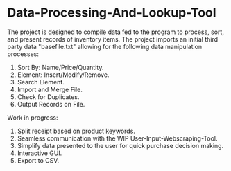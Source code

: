 # Data-Processing-And-Lookup-Tool
The project is designed to compile data fed to the program to process, sort, and present records of inventory items.
The project imports an initial third party data "basefile.txt" allowing for the following data manipulation processes:
 1. Sort By: Name/Price/Quantity.
 2. Element: Insert/Modify/Remove.
 3. Search Element.
 4. Import and Merge File.
 5. Check for Duplicates.
 6. Output Records on File.

Work in progress:  
 1. Split receipt based on product keywords.
 2. Seamless communication with the WIP User-Input-Webscraping-Tool.
 3. Simplify data presented to the user for quick purchase decision making.
 4. Interactive GUI.
 5. Export to CSV.  
